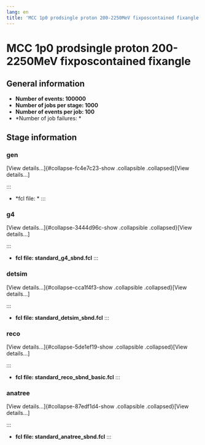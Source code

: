 ```yaml
---
lang: en
title: 'MCC 1p0 prodsingle proton 200-2250MeV fixposcontained fixangle'
---
```




MCC 1p0 prodsingle proton 200-2250MeV fixposcontained fixangle
================================================================================================================================================



General information 
----------------------------------------------------------

-   **Number of events: 100000**
-   **Number of jobs per stage: 1000**
-   **Number of events per job: 100**
-   \*Number of job failures: \*



Stage information 
------------------------------------------------------



### gen 

[View details\...]{#collapse-fc4e7c23-show .collapsible
.collapsed}[View details\...]

::: 
-   \*fcl file: \*
:::



### g4 

[View details\...]{#collapse-3444d96c-show .collapsible
.collapsed}[View details\...]

::: 
-   **fcl file: standard\_g4\_sbnd.fcl**
:::



### detsim 

[View details\...]{#collapse-cca1f4f3-show .collapsible
.collapsed}[View details\...]

::: 
-   **fcl file: standard\_detsim\_sbnd.fcl**
:::



### reco 

[View details\...]{#collapse-5de1ef19-show .collapsible
.collapsed}[View details\...]

::: 
-   **fcl file: standard\_reco\_sbnd\_basic.fcl**
:::



### anatree 

[View details\...]{#collapse-87edf1d4-show .collapsible
.collapsed}[View details\...]

::: 
-   **fcl file: standard\_anatree\_sbnd.fcl**
:::
